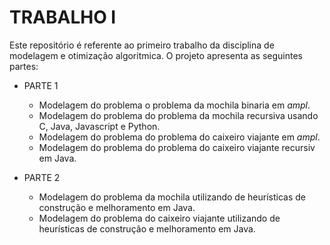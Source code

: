 # TRABALHO I

  Este repositório é referente ao primeiro trabalho da disciplina de modelagem e otimização algoritmica. 
  O projeto apresenta as seguintes partes:
  
  * PARTE 1
    *  Modelagem do problema o problema da mochila binaria em <i>ampl</i>.
    *  Modelagem do problema do problema da mochila recursiva usando C, Java, Javascript e Python.    
    *  Modelagem do problema do problema do caixeiro viajante em <i>ampl</i>.
    *  Modelagem do problema do problema do caixeiro viajante recursiv em Java.

  * PARTE 2
    *  Modelagem do problema da mochila utilizando de heurísticas de construção e melhoramento em Java.
    *  Modelagem do problema do caixeiro viajante utilizando de heurísticas de construção e melhoramento em Java.
